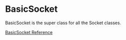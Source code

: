 # BasicSocket

BasicSocket is the super class for all the Socket classes.

[BasicSocket Reference](https://ruby-doc.org/stdlib-2.6/libdoc/socket/rdoc/BasicSocket.html)